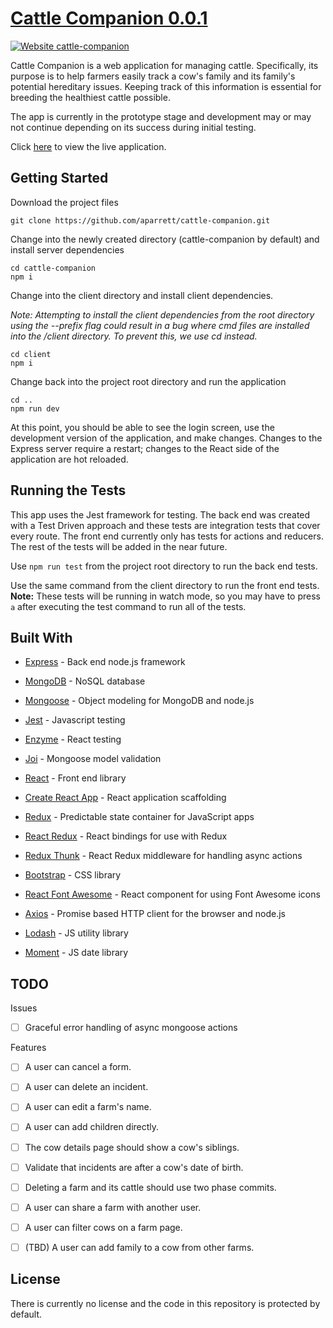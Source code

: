 # [Cattle Companion 0.0.1](https://cattle-companion.herokuapp.com)

[![Website cattle-companion](https://img.shields.io/website-up-down-green-red/http/shields.io.svg)](https://cattle-companion.herokuapp.com)

Cattle Companion is a web application for managing cattle. Specifically, its purpose is to help farmers easily track a cow's family and its family's potential hereditary issues. Keeping track of this information is essential for breeding the healthiest cattle possible.

The app is currently in the prototype stage and development may or may not continue depending on its success during initial testing.

Click [here](https://cattle-companion.herokuapp.com 'Cattle Companion') to view the live application.

## Getting Started

Download the project files

```
git clone https://github.com/aparrett/cattle-companion.git
```

Change into the newly created directory (cattle-companion by default) and install server dependencies

```
cd cattle-companion
npm i
```

Change into the client directory and install client dependencies.

_Note: Attempting to install the client dependencies from the root directory using the --prefix flag could result in a bug where cmd files are installed into the /client directory. To prevent this, we use cd instead._

```
cd client
npm i
```

Change back into the project root directory and run the application

```
cd ..
npm run dev
```

At this point, you should be able to see the login screen, use the development version of the application, and make changes. Changes to the Express server require a restart; changes to the React side of the application are hot reloaded.

## Running the Tests

This app uses the Jest framework for testing. The back end was created with a Test Driven approach and these tests are integration tests that cover every route. The front end currently only has tests for actions and reducers. The rest of the tests will be added in the near future.

Use `npm run test` from the project root directory to run the back end tests.

Use the same command from the client directory to run the front end tests. **Note:** These tests will be running in watch mode, so you may have to press `a` after executing the test command to run all of the tests.

## Built With

- [Express](https://github.com/expressjs/express) - Back end node.js framework

- [MongoDB](https://github.com/mongodb/mongo) - NoSQL database

- [Mongoose](https://github.com/Automattic/mongoose) - Object modeling for MongoDB and node.js

- [Jest](https://github.com/facebook/jest) - Javascript testing

- [Enzyme](https://github.com/airbnb/enzyme) - React testing

- [Joi](https://github.com/hapijs/joi) - Mongoose model validation

- [React](https://github.com/facebook/react) - Front end library

- [Create React App](https://github.com/facebook/create-react-app) - React application scaffolding

- [Redux](https://github.com/reduxjs/redux) - Predictable state container for JavaScript apps

- [React Redux](https://github.com/reduxjs/react-redux) - React bindings for use with Redux

- [Redux Thunk](https://github.com/reduxjs/redux-thunk) - React Redux middleware for handling async actions

- [Bootstrap](https://github.com/twbs/bootstrap) - CSS library

- [React Font Awesome](https://github.com/FortAwesome/react-fontawesome) - React component for using Font Awesome icons

- [Axios](https://github.com/axios/axios) - Promise based HTTP client for the browser and node.js

- [Lodash](https://github.com/lodash/lodash) - JS utility library

- [Moment](https://github.com/moment/moment) - JS date library

## TODO

Issues

- [ ] Graceful error handling of async mongoose actions

Features

- [ ] A user can cancel a form.

- [ ] A user can delete an incident.

- [ ] A user can edit a farm's name.

- [ ] A user can add children directly.

- [ ] The cow details page should show a cow's siblings.

- [ ] Validate that incidents are after a cow's date of birth.

- [ ] Deleting a farm and its cattle should use two phase commits.

- [ ] A user can share a farm with another user.

- [ ] A user can filter cows on a farm page.

- [ ] (TBD) A user can add family to a cow from other farms.

## License

There is currently no license and the code in this repository is protected by default.

